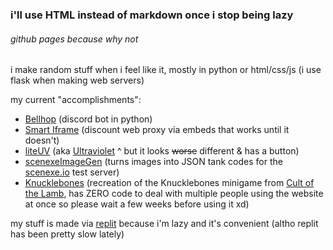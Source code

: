 ### i'll use HTML instead of markdown once i stop being lazy

###### _github pages because why not_

i make random stuff when i feel like it, mostly in python or html/css/js (i use flask when making web servers)

my current "accomplishments":
 - [Bellhop](https://replit.com/@ChromaticPixels/Bellhop) (discord bot in python)
 - [Smart Iframe](https://temp.chromaticpixels.repl.co/) (discount web proxy via embeds that works until it doesn't)
 - [liteUV](https://liteuv.chromaticpixels.repl.co/) (aka [Ultraviolet](https://github.com/titaniumnetwork-dev/Ultraviolet) ^ but it looks ~~worse~~ different & has a button)
 - [scenexeImageGen](https://scenexeimagegen.chromaticpixels.repl.co/) (turns images into JSON tank codes for the [scenexe.io](https://scenexe.io) test server)
 - [Knucklebones](https://knucklebones.chromaticpixels.repl.co/) (recreation of the Knucklebones minigame from [Cult of the Lamb](https://www.cultofthelamb.com/), has ZERO code to deal with multiple people using the website at once so please wait a few weeks before using it xd)

my stuff is made via [replit](https://replit.com/@ChromaticPixels) because i'm lazy and it's convenient (altho replit has been pretty slow lately)
